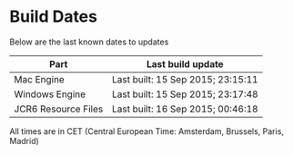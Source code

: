 # Build Dates

Below are the last known dates to updates

Part | Last build update
-----|-----
Mac Engine | Last built: 15 Sep 2015; 23:15:11
Windows Engine | Last built: 15 Sep 2015; 23:17:48
JCR6 Resource Files | Last built: 16 Sep 2015; 00:46:18
All times are in CET (Central European Time: Amsterdam, Brussels, Paris, Madrid)



